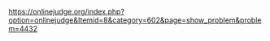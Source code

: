 https://onlinejudge.org/index.php?option=onlinejudge&Itemid=8&category=602&page=show_problem&problem=4432
